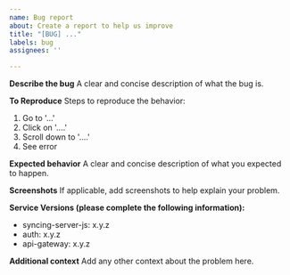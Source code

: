 ```yaml
---
name: Bug report
about: Create a report to help us improve
title: "[BUG] ..."
labels: bug
assignees: ''

---
```


**Describe the bug**
A clear and concise description of what the bug is.

**To Reproduce**
Steps to reproduce the behavior:
1. Go to '...'
2. Click on '....'
3. Scroll down to '....'
4. See error

**Expected behavior**
A clear and concise description of what you expected to happen.

**Screenshots**
If applicable, add screenshots to help explain your problem.

**Service Versions (please complete the following information):**
 - syncing-server-js: x.y.z
 - auth: x.y.z
 - api-gateway: x.y.z

**Additional context**
Add any other context about the problem here.

